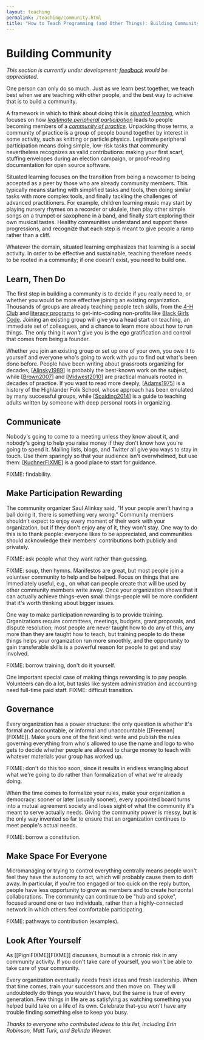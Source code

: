 ```yaml
---
layout: teaching
permalink: /teaching/community.html
title: "How to Teach Programming (and Other Things): Building Community"
---
```


# Building Community

*This section is currently under development:
[feedback](mailto:gvwilson@third-bit.com?feedback%20on%20Building%20Community) would be appreciated.*

One person can only do so much.
Just as we learn best together,
we teach best when we are teaching with other people,
and the best way to achieve that is to build a community.

A framework in which to think about doing this is
_[situated learning](gloss.html#situated-learning)_,
which focuses on how _[legitimate peripheral participation](gloss.html#legitimate-peripheral-participation)_
leads to people becoming members of a _[community of practice](gloss.html#community-of-practice)_.
Unpacking those terms,
a community of practice is a group of people bound together by interest in some activity,
such as knitting or particle physics.
Legitimate peripheral participation means doing simple, low-risk tasks
that community nevertheless recognizes as valid contributions:
making your first scarf,
stuffing envelopes during an election campaign,
or proof-reading documentation for open source software.

Situated learning focuses on
the transition from being a newcomer to being accepted as a peer
by those who are already community members.
This typically means starting with simplified tasks and tools,
then doing similar tasks with more complex tools,
and finally tackling the challenges of advanced practitioners.
For example,
children learning music may start by playing nursery rhymes on a recorder or ukulele,
then play other simple songs on a trumpet or saxophone in a band,
and finally start exploring their own musical tastes.
Healthy communities understand and support these progressions,
and recognize that each step is meant to give people a ramp rather than a cliff.

Whatever the domain,
situated learning emphasizes that learning is a social activity.
In order to be effective and sustainable,
teaching therefore needs to be rooted in a community;
if one doesn't exist,
you need to build one.

## Learn, Then Do

The first step in building a community is to decide if you really need to,
or whether you would be more effective joining an existing organization.
Thousands of groups are already teaching people tech skills,
from the [4-H Club][4h] and [literacy programs][frontier-college]
to get-into-coding non-profits like [Black Girls Code][bgc].
Joining an existing group will give you a head start on teaching,
an immediate set of colleagues,
and a chance to learn more about how to run things.
The only thing it *won't* give you is the ego gratification and control
that comes from being a founder.

Whether you join an existing group or set up one of your own,
you owe it to yourself and everyone who's going to work with you
to find out what's been done before.
People have been writing about grassroots organizing for decades;
[[Alinsky1989](biblio.html#alinsky-rules)] is probably the best-known work on the subject,
while [[Brown2007](biblio.html#brown-bpco)]
and [[Midwest2010](biblio.html#midwest-organizing)]
are practical manuals rooted in decades of practice.
If you want to read more deeply,
[[Adams1975](biblio.html#adams-seeds)] is a history of the Highlander Folk School,
whose approach has been emulated by many successful groups,
while [[Spalding2014](biblio.html#spalding-adults)] is a guide to teaching adults
written by someone with deep personal roots in organizing.

## Communicate

Nobody's going to come to a meeting unless they know about it,
and nobody's going to help you raise money if they don't know how you're going to spend it.
Mailing lists, blogs, and Twitter all give you ways to stay in touch.
Use them sparingly so that your audience isn't overwhelmed,
but use them:
[[KuchnerFIXME](biblio.html#kuchner-marketing)] is a good place to start for guidance.

FIXME: findability.

## Make Participation Rewarding

The community organizer Saul Alinksy said,
"If your people aren't having a ball doing it, there is something very wrong."
Community members shouldn't expect to enjoy every moment of their work with your organization,
but if they don't enjoy any of it,
they won't stay.
One way to do this is to thank people:
everyone likes to be appreciated,
and communities should acknowledge their members' contributions both publicly and privately.

FIXME: ask people what they want rather than guessing.

FIXME: soup, then hymns.
Manifestos are great,
but most people join a volunteer community to help and be helped.
Focus on things that are immediately useful,
e.g.,
on what can people create that will be used by other community members write away.
Once your organization shows that it can actually achieve things–even small things–people
will be more confident that it's worth thinking about bigger issues.

One way to make participation rewarding is to provide training.
Organizations require committees, meetings, budgets, grant proposals, and dispute resolution;
most people are never taught how to do any of this,
any more than they are taught how to teach,
but training people to do these things helps your organization run more smoothly,
and the opportunity to gain transferable skills
is a powerful reason for people to get and stay involved.

FIXME: borrow training, don't do it yourself.

One important special case of making things rewarding is to pay people.
Volunteers can do a lot,
but tasks like system administration and accounting need full-time paid staff.
FIXME: difficult transition.

## Governance

Every organization has a power structure:
the only question is whether it's formal and accountable,
or informal and unaccountable
[[Freeman][FIXME]].
Make yours one of the first kind:
write and publish the rules governing everything from
who's allowed to use the name and logo
to who gets to decide whether people are allowed to charge money to teach
with whatever materials your group has worked up.

FIXME: don't do this too soon,
since it results in endless wrangling about what we're going to do
rather than formalization of what we're already doing.

When the time comes to formalize your rules,
make your organization a democracy:
sooner or later (usually sooner),
every appointed board turns into a mutual agreement society
and loses sight of what the community it's meant to serve actually needs.
Giving the community power is messy,
but is the only way invented so far to ensure that
an organization continues to meet people's actual needs.

FIXME: borrow a constitution.

## Make Space For Everyone

Micromanaging or trying to control everything centrally
means people won't feel they have the autonomy to act,
which will probably cause them to drift away.
In particular,
if you're too engaged or too quick on the reply button,
people have less opportunity to grow as members
and to create horizontal collaborations.
The community can continue to be "hub and spoke",
focused around one or two individuals,
rather than a highly-connected network
in which others feel comfortable participating.

FIXME: pathways to contribution (examples).

## Look After Yourself

As [[PigniFIXME][FIXME]] discusses,
burnout is a chronic risk in any community activity.
If you don't take care of yourself,
you won't be able to take care of your community.

Every organization eventually needs fresh ideas and fresh leadership.
When that time comes,
train your successors and then move on.
They will undoubtedly do things you wouldn't have,
but the same is true of every generation.
Few things in life are as satisfying as
watching something you helped build take on a life of its own.
Celebrate that–you won't have any trouble finding
something else to keep you busy.

*Thanks to everyone who contributed ideas to this list, including Erin Robinson,
Matt Turk, and Belinda Weaver.*

[4h]: http://www.4-h-canada.ca/
[bgc]: http://www.blackgirlscode.com/
[frontier-college]: https://www.frontiercollege.ca/

